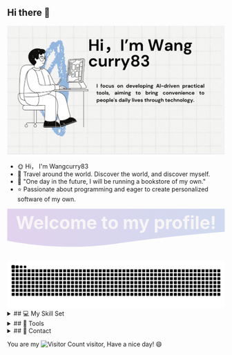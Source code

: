 ## Hi there 👋
![](images/020306.png)


<!--
**wl200203/wl200203** is a ✨ _special_ ✨ repository because its `README.md` (this file) appears on your GitHub profile.

Here are some ideas to get you started:

- 🔭 I’m currently working on ...
- 🌱 I’m currently learning ...
- 👯 I’m looking to collaborate on ...
- 🤔 I’m looking for help with ...
- 💬 Ask me about ...
- 📫 How to reach me: ...
- 😄 Pronouns: ...
- ⚡ Fun fact: ...
-->
- 🌞 Hi， I'm Wangcurry83
- 🏃 Travel around the world. Discover the world, and discover myself.
- 💜 "One day in the future, I will be running a bookstore of my own."
- ⭐️ Passionate about programming and eager to create personalized software of my own.


<svg xmlns="http://www.w3.org/2000/svg" width="854" height="200" viewBox="0 0 854 200">
  <style>
    .text {
      font-size: 70px;
      font-weight: 700;
      font-family: 'Apple System', BlinkMacSystemFont, 'Segoe UI', Helvetica, Arial, sans-serif;
    }
    .desc {
      font-size: 20px;
      font-weight: 500;
      font-family: 'Apple System', BlinkMacSystemFont, 'Segoe UI', Helvetica, Arial, sans-serif;
    }
  </style>
  <defs>
    <linearGradient id="linear" x1="0%" y1="0%" x2="100%" y2="0%">
      <stop offset="0%" stop-color="#B993D6"/>
      <stop offset="100%" stop-color="#8CA6DB"/>
    </linearGradient>
  </defs>
  
  <g transform="translate(427, 100) scale(1, 1) translate(-427, -100)">
    <path d="" fill="url(#linear)" opacity="0.4">
      <animate attributeName="d" dur="20s" repeatCount="indefinite" keyTimes="0;0.333;0.667;1" 
      values="M0 0L 0 120Q 213.5 160 427 130T 854 85L 854 0Z; 
              M0 0L 0 135Q 213.5 180 427 150T 854 100L 854 0Z; 
              M0 0L 0 125Q 213.5 140 427 160T 854 85L 854 0Z; 
              M0 0L 0 120Q 213.5 160 427 130T 854 85L 854 0Z"/>
    </path>
  </g>

  <text text-anchor="middle" alignment-baseline="middle" x="50%" y="30%" class="text" style="fill:#f7f5f5;" stroke="none" stroke-width="10">
    Welcome to my profile!
  </text>
</svg>



<picture>
  <source media="(prefers-color-scheme: dark)" srcset="https://raw.githubusercontent.com/wl200203/wl200203/output/github-contribution-grid-snake-dark.svg">
  <source media="(prefers-color-scheme: light)" srcset="https://raw.githubusercontent.com/wl200203/wl200203/output/github-contribution-grid-snake.svg">
  <img alt="github contribution grid snake animation" src="https://raw.githubusercontent.com/wl200203/wl200203/output/github-contribution-grid-snake.svg">
</picture>




<details>
  <summary>## 💻 My Skill Set </summary>
  
<img src="https://img.shields.io/badge/-Python-3776AB?style=flat-square&logo=python&logoColor=white" /> <img src="https://img.shields.io/badge/-C++-00599C?style=flat-square&logo=c%2B%2B&logoColor=white" /> <img src="https://img.shields.io/badge/-C-A8B9CC?style=flat-square&logo=c&logoColor=white" /> <img src="https://img.shields.io/badge/-JavaScript-F7DF1E?style=flat-square&logo=javascript&logoColor=white" /> <img src="https://img.shields.io/badge/-HTML5-E34F26?style=flat-square&logo=html5&logoColor=white" /> <img src="https://img.shields.io/badge/-CSS3-1572B6?style=flat-square&logo=css3" /> 

</details>




<details>
  <summary>## 🔧 Tools </summary>

<code><img width="10%" src="https://www.vectorlogo.zone/logos/visualstudio_code/visualstudio_code-ar21.svg"></code>
<code><img width="10%" src="https://www.vectorlogo.zone/logos/pytorch/pytorch-ar21.svg"></code>
<code><img width="10%" src="https://www.vectorlogo.zone/logos/jupyter/jupyter-ar21.svg"></code>
<br />
<code><img width="10%" src="https://www.vectorlogo.zone/logos/mysql/mysql-ar21.svg"></code>
<code><img width="10%" src="https://www.vectorlogo.zone/logos/github/github-ar21.svg"></code>
<code><img width="10%" src="https://www.vectorlogo.zone/logos/json/json-ar21.svg"></code>

</details>


<details>
  <summary>## 💌 Contact </summary>
  
[![](https://img.shields.io/badge/Instagram-E4405F?style=for-the-badge&logo=instagram&logoColor=white)](https://www.instagram.com/currydong83)
[![](https://img.shields.io/badge/GitHub-181717?style=for-the-badge&logo=github&logoColor=white)](https://github.com/wl200203)
[![](https://img.shields.io/badge/Discord-7289DA?style=for-the-badge&logo=discord&logoColor=white)](https://discord.com/invite/왕욱동)
[![](https://img.shields.io/badge/Email-D14836?style=for-the-badge&logo=gmail&logoColor=white)](mailto:wangcurry33@gmail.com)

</details>








<p>You are my <img src="https://profile-counter.glitch.me/wl200203/count.svg" alt="Visitor Count"> visitor, Have a nice day! 😄</p>

















